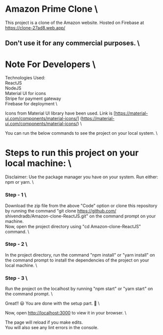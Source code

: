 # Amazon Prime Clone \

This project is a clone of the Amazon website. Hosted on Firebase at https://clone-27ad8.web.app/

## Don't use it for any commercial purposes. \

# Note For Developers \

Technologies Used: \
ReactJS \
NodeJS \
Material UI for icons \
Stripe for payment gateway \
Firebase for deployment \

Icons from Material UI library have been used. Link is [https://material-ui.com/components/material-icons/] (https://material-ui.com/components/material-icons/) \

You can run the below commands to see the project on your local system. \

# Steps to run this project on your local machine: \

Disclaimer: Use the package manager you have on your system. Run either: npm or yarn. \

### Step - 1 \

Download the zip file from the above "Code" option or clone this repository by running the command "git clone https://github.com/ shivendradb/Amazon-clone-ReactJS.git" on the command prompt on your machine. \
Now, open the project directory using "cd Amazon-clone-ReactJS" command. \

### Step - 2 \

In the project directory, run the command "npm install" or "yarn install" on the command prompt to install the dependencies of the project on your local machine. \

### Step - 3 \

Run the project on the localhost by running "npm start" or "yarn start" on the command prompt. \

Great!! 😃 You are done with the setup part. 🚀 \

Now, open [http://localhost:3000](http://localhost:3000) to view it in your browser. \

The page will reload if you make edits.\
You will also see any lint errors in the console.
